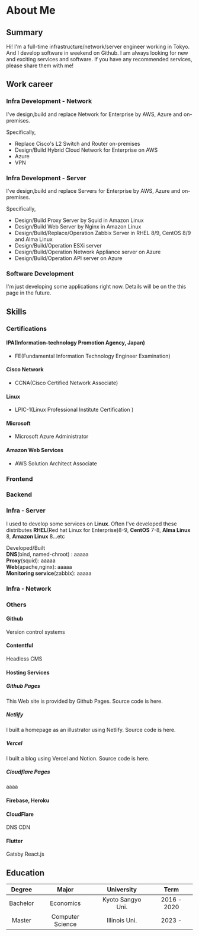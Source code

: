 # About Me

## Summary

Hi!
I'm a full-time infrastructure/network/server engineer working in Tokyo.
And I develop software in weekend on Github.
I am always looking for new and exciting services and software.
If you have any recommended services, please share them with me!

## Work career

### Infra Development - Network

I've design,build and replace Network for Enterprise by AWS, Azure and on-premises.

Specifically,

- Replace Cisco's L2 Switch and Router on-premises
- Design/Build Hybrid Cloud Network for Enterprise on AWS
- Azure
- VPN

### Infra Development - Server

I've design,build and replace Servers for Enterprise by AWS, Azure and on-premises.

Specifically,

- Design/Build Proxy Server by Squid in Amazon Linux
- Design/Build Web Server by Nginx in Amazon Linux
- Design/Build/Replace/Operation Zabbix Server in RHEL 8/9, CentOS 8/9 and Alma Linux
- Design/Build/Operation ESXi server
- Design/Build/Operation Network Appliance server on Azure
- Design/Build/Operation API server on Azure

### Software Development

I'm just developing some applications right now.
Details will be on the this page in the future.

## Skills

### Certifications

#### IPA(Information-technology Promotion Agency, Japan)

- FE(Fundamental Information Technology Engineer Examination)

#### Cisco Network

- CCNA(Cisco Certified Network Associate)

#### Linux

- LPIC-1(Linux Professional Institute Certification )

#### Microsoft

- Microsoft Azure Administrator

#### Amazon Web Services

- AWS Solution Architect Associate

### Frontend

### Backend

### Infra - Server

I used to develop some services on **Linux**.
Often I've developed these distributes **RHEL**(Red hat Linux for Enterprise)8-9, **CentOS** 7-8, **Alma Linux** 8, **Amazon Linux** 8...etc

Developed/Built<br>
**DNS**(bind, named-chroot) : aaaaa<br>
**Proxy**(squid): aaaaa<br>
**Web**(apache,nginx): aaaaa<br>
**Monitoring service**(zabbix): aaaaa<br>

### Infra - Network

<!-- 
### languages

#### Python

aaaa sample text

#### Go

aaaa sample text

#### Dart

aaaa sample text

#### JavaScript

aaaa sample text

#### Shellscript

aaaa sample text
-->

### Others

#### Github

Version control systems

#### Contentful

Headless CMS

#### Hosting Services

##### Github Pages

This Web site is provided by Github Pages. Source code is here.

##### Netlify

I built a homepage as an illustrator using Netlify. Source code is here.

##### Vercel

I built a blog using Vercel and Notion. Source code is here.

##### Cloudflare Pages

aaaa

#### Firebase, Heroku

#### CloudFlare

DNS CDN

#### Flutter

Gatsby React.js

## Education

| Degree | Major | University | Term |
| :----: | :----: | :----: | :----: |
| Bachelor | Economics| Kyoto Sangyo Uni.| 2016 - 2020 |
| Master | Computer Science | Illinois Uni. | 2023 - |
